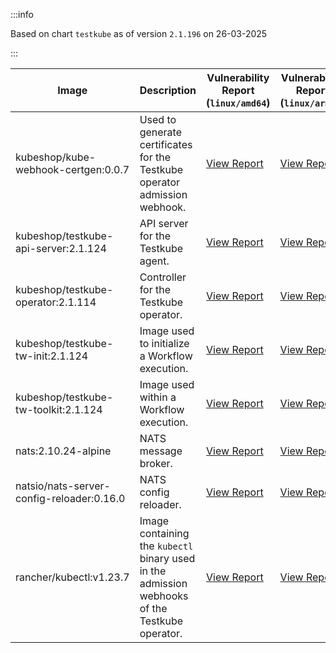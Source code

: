 :::info

Based on chart `testkube` as of version `2.1.196` on 26-03-2025

:::

| Image | Description | Vulnerability Report (`linux/amd64`) | Vulnerability Report (`linux/arm64`) | Docker Image |
|-------|-------------|----------------------------------------|----------------------------------------|--------------|
| kubeshop/kube-webhook-certgen:0.0.7 | Used to generate certificates for the Testkube operator admission webhook. | [View Report](./kube-webhook-certgen-0.0.7_linux_amd64.md) | [View Report](./kube-webhook-certgen-0.0.7_linux_arm64.md) | [View Image](https://hub.docker.com/layers/kubeshop/kube-webhook-certgen/0.0.7/images/sha256-99c5ac7ef7cf17b180a3ae9d11144120ff203017d6bd805dc95ab2648a5a6e7e?context=explore) |
| kubeshop/testkube-api-server:2.1.124 | API server for the Testkube agent. | [View Report](./testkube-api-server-2.1.124_linux_amd64.md) | [View Report](./testkube-api-server-2.1.124_linux_arm64.md) | [View Image](https://hub.docker.com/layers/kubeshop/testkube-api-server/2.1.124/images/sha256-8cc76b110292159f1365d676549138f63cd9312b6d2b765da4992c456d2c8e8e?context=explore) |
| kubeshop/testkube-operator:2.1.114 | Controller for the Testkube operator. | [View Report](./testkube-operator-2.1.114_linux_amd64.md) | [View Report](./testkube-operator-2.1.114_linux_arm64.md) | [View Image](https://hub.docker.com/layers/kubeshop/testkube-operator/2.1.114/images/sha256-991e29661ac75736b10a7ec5a1dc37076c0c1e21195c2e1fe0df6ed8a0d39964?context=explore) |
| kubeshop/testkube-tw-init:2.1.124 | Image used to initialize a Workflow execution. | [View Report](./testkube-tw-init-2.1.124_linux_amd64.md) | [View Report](./testkube-tw-init-2.1.124_linux_arm64.md) | [View Image](https://hub.docker.com/layers/kubeshop/testkube-tw-init/2.1.124/images/sha256-53e76bebf7518362b40b15c0cc046e9b9da5ba6e028cbe2f83b33c687d82787f?context=explore) |
| kubeshop/testkube-tw-toolkit:2.1.124 | Image used within a Workflow execution. | [View Report](./testkube-tw-toolkit-2.1.124_linux_amd64.md) | [View Report](./testkube-tw-toolkit-2.1.124_linux_arm64.md) | [View Image](https://hub.docker.com/layers/kubeshop/testkube-tw-toolkit/2.1.124/images/sha256-17b8a7314f176f497342b28c31541d1de1a5c2b1c212d54d23c63a361cab30ca?context=explore) |
| nats:2.10.24-alpine | NATS message broker. | [View Report](./nats-2.10.24-alpine_linux_amd64.md) | [View Report](./nats-2.10.24-alpine_linux_arm64.md) | [View Image](https://hub.docker.com/layers/library/nats/2.10.24-alpine/images/sha256-d13ec5ce79a02e1be937820dd36db611e25bd0c08cd9947fa9a5d52a56bf91fc?context=explore) |
| natsio/nats-server-config-reloader:0.16.0 | NATS config reloader. | [View Report](./nats-server-config-reloader-0.16.0_linux_amd64.md) | [View Report](./nats-server-config-reloader-0.16.0_linux_arm64.md) | [View Image](https://hub.docker.com/layers/natsio/nats-server-config-reloader/0.16.0/images/sha256-6e1f185d0f39fdf6032872bd20f1ce134d4e18c923d55f7cf93d40afcf6a8ffe?context=explore) |
| rancher/kubectl:v1.23.7 | Image containing the `kubectl` binary used in the admission webhooks of the Testkube operator. | [View Report](./kubectl-v1.23.7_linux_amd64.md) | [View Report](./kubectl-v1.23.7_linux_arm64.md) | [View Image](https://hub.docker.com/layers/rancher/kubectl/v1.23.7/images/sha256-139cffe27d95d9b3cdeb782a7456cf5eb6a2d18b7a90b85a2c0bde4ff295bae8?context=explore) |
